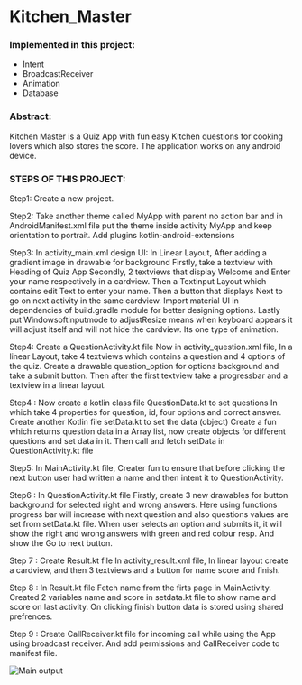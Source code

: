 # Kitchen_Master

### Implemented in this project:
- Intent
- BroadcastReceiver
- Animation
- Database

### Abstract:
Kitchen Master is a Quiz App with fun easy Kitchen questions for cooking lovers which also stores the score. The application works on any android device.

### STEPS OF THIS PROJECT:

Step1: Create a new project.

Step2: Take another theme called MyApp with parent no action bar and in AndroidManifest.xml file put the theme inside activity MyApp and keep orientation to portrait.
            Add plugins kotlin-android-extensions

Step3: In activity_main.xml design UI:
	In Linear Layout,
	After adding a gradient image in drawable for background
	Firstly, take a textview with Heading of Quiz App
	Secondly, 2 textviews that display Welcome and Enter your name respectively in a cardview.
	Then a Textinput Layout which contains edit Text to enter your name.
	Then a button that displays Next to go on next activity in the same cardview.
	Import material UI in dependencies of build.gradle module for better designing options.
	Lastly put Windowsoftinputmode to adjustResize means when keyboard appears it will adjust itself  and will not hide the cardview. Its one type of animation.

Step4: Create a QuestionActivity.kt file
	Now in activity_question.xml file,
		In a linear Layout,
		take 4 textviews which contains a question and 4 options of the quiz.
		Create a drawable question_option for options background and take a submit button.
		Then after the first textview take a  progressbar and a textview in a linear layout.
	
Step4 : Now create a kotlin class file QuestionData.kt to set questions
	In which take 4 properties for question, id, four options and correct answer.
             Create another Kotlin file setData.kt to set the data (object)
	Create a fun which returns question data in a Array list, now create objects for different questions and set data in it.
	Then call and fetch setData in QuestionActivity.kt file

Step5: In MainActivity.kt file,
	Creater fun to ensure that before clicking the next button user had written a name and then intent it to QuestionActivity.

Step6 : In QuestionActivity.kt file 
	Firstly, create 3 new drawables for button background for selected right and wrong answers.
	Here using functions progress bar will increase with next question and also questions values are set from setData.kt file.
	When user selects an option and submits it, it will show the right and wrong answers with green and red colour resp. And show the Go to next button.

Step 7 : Create Result.kt file
	In activity_result.xml file,
	In linear layout create a cardview, and then 3 textviews and a button for name score and finish.

Step 8 :  In Result.kt file
	Fetch name from the firts page in MainActivity. Created 2 variables name and score in setdata.kt file to show name and score on last activity.
	On clicking finish button data is stored using shared prefrences.

Step 9 : Create CallReceiver.kt file for incoming call while using the App using broadcast receiver.
	And add permissions and CallReceiver code to manifest file.
	
![Main output](https://user-images.githubusercontent.com/79099710/146317492-f6b83049-651d-4adc-ab21-9d53c265c7cb.png)

	
	

